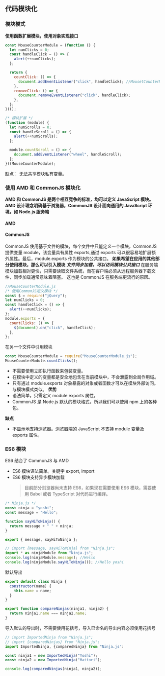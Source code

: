 ## 代码模块化

### 模块模式

**使用函数扩展模块，使用对象实现接口**

```js
const MouseCounterModule = (function () {
  let numClicks = 0;
  const handleClick = () => {
    alert(++numClicks);
  };

  return {
    countClick: () => {
      document.addEventListener("click", handleClick); //MousetCounterModule中的countClick方法使得内部变量numClicks和handleClick保持活跃
    },
    removeClick: () => {
      document.removeEventListener("click", handleClick);
    },
  };
})();

/* 模块扩展 */
(function (module) {
  let numScrolls = 0;
  const handleScroll = () => {
    alert(++numScrolls);
  };

  module.countScroll = () => {
    document.addEventListener("wheel", handleScroll);
  };
})(MouseCounterModule);
```

缺点： 无法共享模块私有变量。

### 使用 AMD 和 CommonJS 模块化

**AMD 和 CommonJS 是两个相互竞争的标准，均可以定义 JavaScript 模块。AMD 设计理念明确基于浏览器，CommonJS 设计面向通用的 JavaScript 环境，如 Node.js 服务端**

#### AMD

#### CommonJS

CommonJS 使用基于文件的模块，每个文件中只能定义一个模块。CommonJS 提供变量 module，该变量具有属性 exports,通过 exports 可以很容易地扩展额外属性。最后，module.exports 作为模块的公共接口。
**如果希望在应用的其他部分使用模块，那么可以引入模块**
**_文件同步加载，可以访问模块公共接口_**
在服务端模块加载相对更快，只需要读取文件系统，而在客户端必须从远程服务器下载文件，同步加载通常意味着阻塞。
这也是 CommonJS 在服务端更流行的原因。

```js
//MouseCounterModule.js
/* 使用CommonJS定义模块 */
const $ = require("jQuery");
let numClicks = 0;
const handleClick = () => {
  alert(++numClicks);
};
module.exports = {
  countClicks: () => {
    $(document).on("click", handleClick);
  },
};
```

在另一个文件中引用模块

```js
const MouseCounterModule = require("MouseCounterModule.js");
MouseCounterModule.countClicks();
```

- 不需要使用立即执行函数来包装变量。
- 在模块中定义的变量都是安全地包含在当前模块中，不会泄露到全局作用域。
- 只有通过 module.exports 对象暴露的对象或者函数才可以在模块外部访问。与模块模式类似。
  **优势**
- 语法简单，只需定义 module.exports 属性。
- CommonJS 是 Node.js 默认的模块格式，所以我们可以使用 npm 上的各种包。

**缺点**

- 不显示地支持浏览器。浏览器端的 JavaScript 不支持 module 变量及 exports 属性。

### ES6 模块

ES6 结合了 CommonJS 与 AMD

- ES6 模块语法简单。关键字 export, import
- ES6 模块支持异步模块加载
  > 目前部分浏览器尚未支持 ES6，如果现在需要使用 ES6 模块，需要使用 Babel 或者 TypeScript 对代码进行编译。

```js
/* Ninja.js */
const ninja = "yoshi";
const message = "Hello";

function sayHiToNinja() {
  return message + " " + ninja;
}

export { message, sayHiToNinja };
```

```js
// import {message, sayHiToNinja} from "Ninja.js";
import * as ninjaModule from "Ninja.js";
console.log(ninjaModule.message); //Hello
console.log(ninjaModule.sayHiToNinja()); //Hello yoshi
```

默认导出

```js
export default class Ninja {
  constructor(name) {
    this.name = name;
  }
}

export function compareNinjas(ninja1, ninja2) {
  return ninja1.name === ninja2.name;
}
```

导入默认的导出时，不需要使用花括号，导入已命名的导出内容必须使用花括号

```js
// import ImportedNinja from "Ninja.js";
// import {comparedNinjas} from "Ninja.js";
import ImportedNinja, {comparedNinja} from "Ninja.js":

const ninja1 = new ImportedNinja("Yoshi");
const ninja2 = new ImportedNinja("Hattori");

console.log(comparedNinjas(ninja1, ninja2));
```
